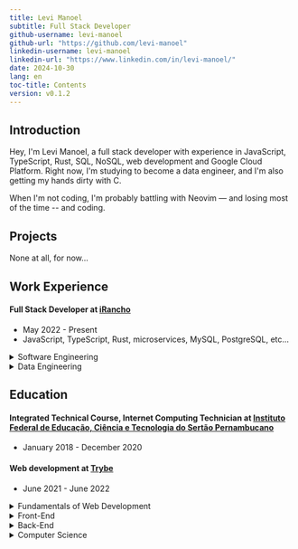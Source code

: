 ```yaml
---
title: Levi Manoel
subtitle: Full Stack Developer
github-username: levi-manoel
github-url: "https://github.com/levi-manoel"
linkedin-username: levi-manoel
linkedin-url: "https://www.linkedin.com/in/levi-manoel/"
date: 2024-10-30
lang: en
toc-title: Contents
version: v0.1.2
---
```


## Introduction

Hey, I'm Levi Manoel, a full stack developer with experience in JavaScript, TypeScript, Rust, SQL, NoSQL, web development and Google Cloud Platform. Right now, I'm studying to become a data engineer, and I'm also getting my hands dirty with C.

When I'm not coding, I'm probably battling with Neovim — and losing most of the time -- and coding.

## Projects

None at all, for now...

## Work Experience

#### Full Stack Developer at [iRancho](http://www.irancho.com.br)
- May 2022 - Present
- JavaScript, TypeScript, Rust, microservices, MySQL, PostgreSQL, etc...

<details>
      <summary>Software Engineering</summary>
      . Pioneered the company's adoption of microservices, designing and implementing the first service within this architecture, which laid the groundwork for future development.<br /><br />
      . Developed a standardized, user-friendly reporting feature that was subsequently adopted across the organization, enhancing data accessibility and analysis for end-users.<br /><br />
      . Gained a deep understanding of the agricultural domain, including agronomy principles, enabling effective collaboration and contribution to projects with domain experts.<br /><br />
      . Excelled in a support role, demonstrating a commitment to resolving user issues, even in challenging situations, and consistently providing exceptional service.<br /><br />
      . Collaborated on the development of a blockchain-based infrastructure for beef supply chain traceability, enhancing product transparency, consumer trust, and sustainability while ensuring compliance with governmental norms.<br /><br />
      . Supported the development team by participating in technical interviews and streamlining onboarding processes, which accelerated new hire time-to-productivity.<br /><br />
      . Worked with colleagues to redesign critical systems for improved performance and user experience, including optimizing batch processing architecture to handle a 10x increase in data volume, resulting in reduced infrastructure costs.<br /><br />
      . Provided guidance and support to the team on maintaining the production environment, implementing new features and improvements, and troubleshooting issues in mobile and web applications.<br /><br />
      . Collaborated on the development and maintenance of offline-first features and Bluetooth communication functionalities.<br /><br />
      . Assisted in identifying and addressing vulnerabilities to ensure system security.<br /><br />
</details>
<details>
      <summary>Data Engineering</summary>
      Not yet... (maybe never, we'll see)
</details>

## Education

#### Integrated Technical Course, Internet Computing Technician at [Instituto Federal de Educação, Ciência e Tecnologia do Sertão Pernambucano](https://portal.ifpe.edu.br/belo-jardim/)
- January 2018 - December 2020


#### Web development at [Trybe](https://www.betrybe.com/)
- June 2021 - June 2022

<details>
    <summary>Fundamentals of Web Development</summary>
    . The person that has received this certification has completed the Fundamentals of Web Development module successfully. During this module, the following skills were learned: Unix & Bash, Git, JS Basic & DOM, HTML, CSS, JS ES6, Higher Order Functions and Unit Tests, and agile.
</details>
<details>
    <summary>Front-End</summary>
    . The person that has received this certification has completed the Front-End Development module successfully. During this module, the following skills were learned: Life Cycle, State and Events, Controlled Components, Router, RTL Tests, Redux with React, Context API, React Hooks, agile and soft skills.
</details>
<details>
    <summary>Back-End</summary>
    . The person that has received this certification has completed the Back-End Development module successfully. During this module, the following skills were learned: Docker, data base SQL and NoSQL, Node.js and Express, Mocha, Chai and Sinon, APIs, REST, JWT, ORM, deploy, TypeScript, POO, SOLID, concepts of CI/CD with Github Actions.
</details>
<details>
    <summary>Computer Science</summary>
    . The student that has received this certification has completed the Computer Science module successfully. During this module, the following skills were learned: Python and OOP, Algorithms and Complexity, Data Structure and Problem Solving, agile and soft skills.
</details>

